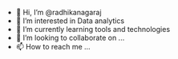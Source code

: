 - 👋 Hi, I’m @radhikanagaraj
- 👀 I’m interested in Data analytics
- 🌱 I’m currently learning tools and technologies
- 💞️ I’m looking to collaborate on ...
- 📫 How to reach me ...

<!---
radhikanagaraj/radhikanagaraj is a ✨ special ✨ repository because its `README.md` (this file) appears on your GitHub profile.
You can click the Preview link to take a look at your changes.
--->
